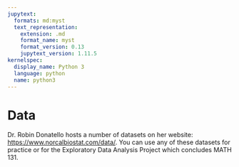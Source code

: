 ```yaml
---
jupytext:
  formats: md:myst
  text_representation:
    extension: .md
    format_name: myst
    format_version: 0.13
    jupytext_version: 1.11.5
kernelspec:
  display_name: Python 3
  language: python
  name: python3
---
```


# Data

Dr. Robin Donatello hosts a number of datasets on her website:
<https://www.norcalbiostat.com/data/>.  You can use any of these
datasets for practice or for the Exploratory Data Analysis Project
which concludes MATH 131.
